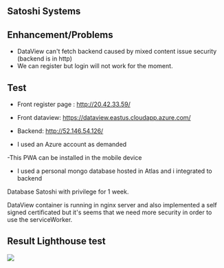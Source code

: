 ## Satoshi Systems

## Enhancement/Problems

- DataView can't fetch backend caused by mixed content issue  security (backend is in http)
- We can register but login will not work for the moment.

## Test

- Front register page : http://20.42.33.59/
- Front dataview: https://dataview.eastus.cloudapp.azure.com/
- Backend: http://52.146.54.126/

- I used an Azure account as demanded

-This PWA can be installed in the mobile device

- I used a personal mongo database hosted in Atlas and i integrated to backend

Database Satoshi with privilege for 1 week.

DataView container is running in nginx server and also implemented a self signed certificated but it's seems that we need more security in order to use
the serviceWorker. 

## Result Lighthouse test

![](https://i.imgur.com/WAh820W.png)